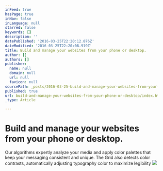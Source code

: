 ```yaml
---
inFeed: true
hasPage: true
inNav: false
inLanguage: null
starred: false
keywords: []
description: ''
datePublished: '2016-03-25T22:20:12.876Z'
dateModified: '2016-03-25T22:20:08.919Z'
title: Build and manage your websites from your phone or desktop.
author: []
authors: []
publisher:
  name: null
  domain: null
  url: null
  favicon: null
sourcePath: _posts/2016-03-25-build-and-manage-your-websites-from-your-phone-or-desktop.md
published: true
url: build-and-manage-your-websites-from-your-phone-or-desktop/index.html
_type: Article

---
```

# Build and manage your websites from your phone or desktop.

Our algorithms expertly analyze your media and apply color palettes that keep your messaging consistent and unique. The Grid also detects color contrasts, automatically adjusting typography color to maximize legibility
![](https://the-grid-user-content.s3-us-west-2.amazonaws.com/4932f19f-19fb-46db-8fbc-d835530c2e30.png)